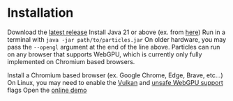 # Installation

<procedure title="On Desktop">
<step>Download the <a href="https://github.com/0ffz/particles/releases/latest">latest release</a></step>
<step>Install Java 21 or above (ex. from <a href="https://adoptium.net/">here</a>)</step>
<step>Run in a terminal with <code>java -jar path/to/particles.jar</code></step>
<step>On older hardware, you may pass the <code>--opengl</code> argument at the end of the line above.</step>
</procedure>

<procedure title="In browser">
Particles can run on any browser that supports WebGPU, which is currently only fully implemented on Chromium based browsers.

<step>Install a Chromium based browser (ex. Google Chrome, Edge, Brave, etc...)</step>
<step>On Linux, you may need to enable the <a href="chrome://flags/#enable-vulkan">Vulkan</a> and <a href="chrome://flags/#enable-unsafe-webgpu">unsafe WebGPU support</a> flags</step>
<step>Open the <a href="https://particles.dvyy.me">online demo</a></step>
</procedure>
